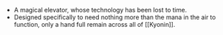 - A magical elevator, whose technology has been lost to time. 
- Designed specifically to need nothing more than the mana in the air to function, only a hand full remain across all of [[Kyonin]].